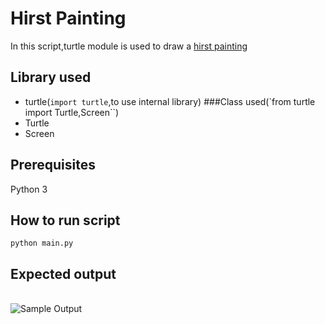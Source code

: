 # Hirst Painting
In this script,turtle module is used to draw a [hirst painting](https://i.guim.co.uk/img/static/sys-images/Arts/Arts_/Pictures/2012/1/13/1326458117290/Addictive---detail-of-Dam-007.jpg?width=465&quality=45&auto=format&fit=max&dpr=2&s=09510319fc3c5aa2dea3e7d3c52ebfcb)
## Library used
- turtle(`import turtle`,to use internal library)
###Class used(`from turtle import Turtle,Screen``)
- Turtle
- Screen



## Prerequisites
Python 3

## How to run script
`python main.py`

##  Expected output
<br><img src="https://github.com/ima-eky/100-days-of-code-course/blob/main/img/hirst_painting.png" title="Sample Output"/>
